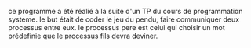 ce programme a été réalié à la suite d'un TP du cours de programmation systeme.
le but était de coder le jeu du pendu, faire communiquer deux processus entre eux.
le processus pere est celui qui choisir un mot prédefinie que le processus fils
devra deviner.
